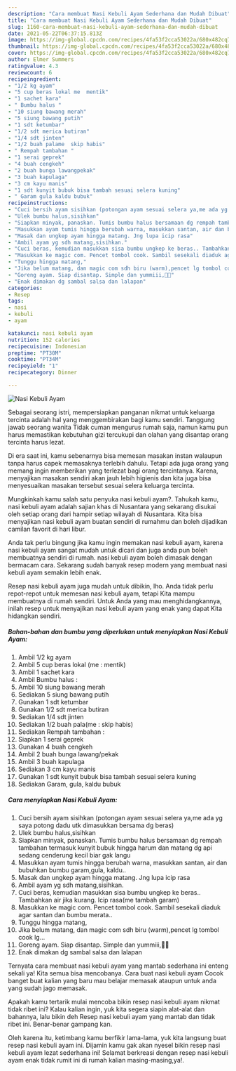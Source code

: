 ```yaml
---
description: "Cara membuat Nasi Kebuli Ayam Sederhana dan Mudah Dibuat"
title: "Cara membuat Nasi Kebuli Ayam Sederhana dan Mudah Dibuat"
slug: 1160-cara-membuat-nasi-kebuli-ayam-sederhana-dan-mudah-dibuat
date: 2021-05-22T06:37:15.813Z
image: https://img-global.cpcdn.com/recipes/4fa53f2cca53022a/680x482cq70/nasi-kebuli-ayam-foto-resep-utama.jpg
thumbnail: https://img-global.cpcdn.com/recipes/4fa53f2cca53022a/680x482cq70/nasi-kebuli-ayam-foto-resep-utama.jpg
cover: https://img-global.cpcdn.com/recipes/4fa53f2cca53022a/680x482cq70/nasi-kebuli-ayam-foto-resep-utama.jpg
author: Elmer Summers
ratingvalue: 4.3
reviewcount: 6
recipeingredient:
- "1/2 kg ayam"
- "5 cup beras lokal me  mentik"
- "1 sachet kara"
- " Bumbu halus "
- "10 siung bawang merah"
- "5 siung bawang putih"
- "1 sdt ketumbar"
- "1/2 sdt merica butiran"
- "1/4 sdt jinten"
- "1/2 buah palame  skip habis"
- " Rempah tambahan "
- "1 serai geprek"
- "4 buah cengkeh"
- "2 buah bunga lawangpekak"
- "3 buah kapulaga"
- "3 cm kayu manis"
- "1 sdt kunyit bubuk bisa tambah sesuai selera kuning"
- " Garam gula kaldu bubuk"
recipeinstructions:
- "Cuci bersih ayam sisihkan (potongan ayam sesuai selera ya,me ada yg saya potong dadu utk dimasukkan bersama dg beras)"
- "Ulek bumbu halus,sisihkan"
- "Siapkan minyak, panaskan. Tumis bumbu halus bersamaan dg rempah tambahan termasuk kunyit bubuk hingga harum dan matang dg api sedang cenderung kecil biar gak langu"
- "Masukkan ayam tumis hingga berubah warna, masukkan santan, air dan bubuhkan bumbu garam,gula, kaldu.."
- "Masak dan ungkep ayam hingga matang. Jng lupa icip rasa"
- "Ambil ayam yg sdh matang,sisihkan."
- "Cuci beras, kemudian masukkan sisa bumbu ungkep ke beras.. Tambahkan air jika kurang. Icip rasa(me tambah garam)"
- "Masukkan ke magic com. Pencet tombol cook. Sambil sesekali diaduk agar santan dan bumbu merata.."
- "Tunggu hingga matang,"
- "Jika belum matang, dan magic com sdh biru (warm),pencet lg tombol cook lg..."
- "Goreng ayam. Siap disantap. Simple dan yummiii,🤤🤤"
- "Enak dimakan dg sambal salsa dan lalapan"
categories:
- Resep
tags:
- nasi
- kebuli
- ayam

katakunci: nasi kebuli ayam 
nutrition: 152 calories
recipecuisine: Indonesian
preptime: "PT30M"
cooktime: "PT34M"
recipeyield: "1"
recipecategory: Dinner

---
```



![Nasi Kebuli Ayam](https://img-global.cpcdn.com/recipes/4fa53f2cca53022a/680x482cq70/nasi-kebuli-ayam-foto-resep-utama.jpg)

Sebagai seorang istri, mempersiapkan panganan nikmat untuk keluarga tercinta adalah hal yang menggembirakan bagi kamu sendiri. Tanggung jawab seorang  wanita Tidak cuman mengurus rumah saja, namun kamu pun harus memastikan kebutuhan gizi tercukupi dan olahan yang disantap orang tercinta harus lezat.

Di era  saat ini, kamu sebenarnya bisa memesan masakan instan walaupun tanpa harus capek memasaknya terlebih dahulu. Tetapi ada juga orang yang memang ingin memberikan yang terlezat bagi orang tercintanya. Karena, menyajikan masakan sendiri akan jauh lebih higienis dan kita juga bisa menyesuaikan masakan tersebut sesuai selera keluarga tercinta. 



Mungkinkah kamu salah satu penyuka nasi kebuli ayam?. Tahukah kamu, nasi kebuli ayam adalah sajian khas di Nusantara yang sekarang disukai oleh setiap orang dari hampir setiap wilayah di Nusantara. Kita bisa menyajikan nasi kebuli ayam buatan sendiri di rumahmu dan boleh dijadikan camilan favorit di hari libur.

Anda tak perlu bingung jika kamu ingin memakan nasi kebuli ayam, karena nasi kebuli ayam sangat mudah untuk dicari dan juga anda pun boleh membuatnya sendiri di rumah. nasi kebuli ayam boleh dimasak dengan bermacam cara. Sekarang sudah banyak resep modern yang membuat nasi kebuli ayam semakin lebih enak.

Resep nasi kebuli ayam juga mudah untuk dibikin, lho. Anda tidak perlu repot-repot untuk memesan nasi kebuli ayam, tetapi Kita mampu membuatnya di rumah sendiri. Untuk Anda yang mau menghidangkannya, inilah resep untuk menyajikan nasi kebuli ayam yang enak yang dapat Kita hidangkan sendiri.

<!--inarticleads1-->

##### Bahan-bahan dan bumbu yang diperlukan untuk menyiapkan Nasi Kebuli Ayam:

1. Ambil 1/2 kg ayam
1. Ambil 5 cup beras lokal (me : mentik)
1. Ambil 1 sachet kara
1. Ambil  Bumbu halus :
1. Ambil 10 siung bawang merah
1. Sediakan 5 siung bawang putih
1. Gunakan 1 sdt ketumbar
1. Gunakan 1/2 sdt merica butiran
1. Sediakan 1/4 sdt jinten
1. Sediakan 1/2 buah pala(me : skip habis)
1. Sediakan  Rempah tambahan :
1. Siapkan 1 serai geprek
1. Gunakan 4 buah cengkeh
1. Ambil 2 buah bunga lawang/pekak
1. Ambil 3 buah kapulaga
1. Sediakan 3 cm kayu manis
1. Gunakan 1 sdt kunyit bubuk bisa tambah sesuai selera kuning
1. Sediakan  Garam, gula, kaldu bubuk




<!--inarticleads2-->

##### Cara menyiapkan Nasi Kebuli Ayam:

1. Cuci bersih ayam sisihkan (potongan ayam sesuai selera ya,me ada yg saya potong dadu utk dimasukkan bersama dg beras)
1. Ulek bumbu halus,sisihkan
1. Siapkan minyak, panaskan. Tumis bumbu halus bersamaan dg rempah tambahan termasuk kunyit bubuk hingga harum dan matang dg api sedang cenderung kecil biar gak langu
1. Masukkan ayam tumis hingga berubah warna, masukkan santan, air dan bubuhkan bumbu garam,gula, kaldu..
1. Masak dan ungkep ayam hingga matang. Jng lupa icip rasa
1. Ambil ayam yg sdh matang,sisihkan.
1. Cuci beras, kemudian masukkan sisa bumbu ungkep ke beras.. Tambahkan air jika kurang. Icip rasa(me tambah garam)
1. Masukkan ke magic com. Pencet tombol cook. Sambil sesekali diaduk agar santan dan bumbu merata..
1. Tunggu hingga matang,
1. Jika belum matang, dan magic com sdh biru (warm),pencet lg tombol cook lg...
1. Goreng ayam. Siap disantap. Simple dan yummiii,🤤🤤
1. Enak dimakan dg sambal salsa dan lalapan




Ternyata cara membuat nasi kebuli ayam yang mantab sederhana ini enteng sekali ya! Kita semua bisa mencobanya. Cara buat nasi kebuli ayam Cocok banget buat kalian yang baru mau belajar memasak ataupun untuk anda yang sudah jago memasak.

Apakah kamu tertarik mulai mencoba bikin resep nasi kebuli ayam nikmat tidak ribet ini? Kalau kalian ingin, yuk kita segera siapin alat-alat dan bahannya, lalu bikin deh Resep nasi kebuli ayam yang mantab dan tidak ribet ini. Benar-benar gampang kan. 

Oleh karena itu, ketimbang kamu berfikir lama-lama, yuk kita langsung buat resep nasi kebuli ayam ini. Dijamin kamu gak akan nyesel bikin resep nasi kebuli ayam lezat sederhana ini! Selamat berkreasi dengan resep nasi kebuli ayam enak tidak rumit ini di rumah kalian masing-masing,ya!.

